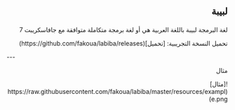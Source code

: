 <h2>
<p dir='rtl' align='right'>
لبيبة
</p>
</h2>

<p dir='rtl' align='right'>
لغة البرمجة لبيبة باللغة العربية هي أو لغة برمجة متكاملة متوافقة مع جافاسكريبت 7
</p>

<p dir='rtl' align='right'>
تحميل النسخة التجريبية: [تحميل](https://github.com/fakoua/labiba/releases) 
</p>
---

<p dir='rtl' align='right'>
مثال
</p>

<p dir='rtl' align='right'>
![مثال](https://raw.githubusercontent.com/fakoua/labiba/master/resources/example.png)
</p>  
